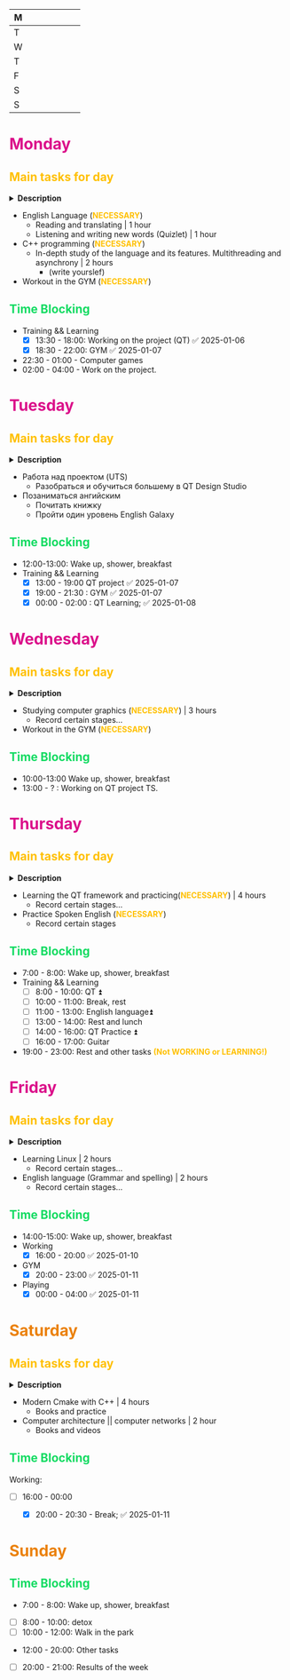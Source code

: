 
| M   |     |     |     |     |     |     |
| --- | --- | --- | --- | --- | --- | --- |
| T   |     |     |     |     |     |     |
| W   |     |     |     |     |     |     |
| T   |     |     |     |     |     |     |
| F   |     |     |     |     |     |     |
| S   |     |     |     |     |     |     |
| S   |     |     |     |     |     |     |

# <span style="color:rgb(219, 15, 138)"><b>Monday</b></span>
## <span style="color:rgb(255, 192, 0)"><b>Main tasks for day</b></span>

<details>
<summary> <b>Description</b> </summary> 
<b>
The mandatory part includes completing some tasks <br>
You must complete the main tasks <br>
In case of force majeure, the undone work is postponed to the next day
</b>
</details>

- English Language (<font color="#ffc000"><b>NECESSARY</b></font>)
	- Reading and translating | 1 hour
	- Listening and writing new words (Quizlet) | 1 hour
- C++ programming (<font color="#ffc000"><b>NECESSARY</b></font>)
	- In-depth study of the language and its features. Multithreading and asynchrony | 2 hours
		- (write yourslef) 
- Workout in the GYM (<font color="#ffc000"><b>NECESSARY</b></font>)
## <span style="color:rgb(18, 219, 98)"> <b> Time Blocking
</b></span>
- Training && Learning 
	- [x] 13:30 - 18:00: Working on the project (QT) ✅ 2025-01-06
	- [x] 18:30 - 22:00: GYM ✅ 2025-01-07
- 22:30 - 01:00 - Computer games
- 02:00 - 04:00 - Work on the project.
# <span style="color:rgb(219, 15, 138)"><b>Tuesday
</b></span>
## <span style="color:rgb(255, 192, 0)"><b>Main tasks for day</b></span>

<details>
<summary> <b>Description</b> </summary> 
<b>
The mandatory part includes completing some tasks <br>
You must complete the main tasks <br>
In case of force majeure, the undone work is postponed to the next day
</b>
</details>

- Работа над проектом (UTS)
	- Разобраться и обучиться большему в QT Design Studio
- Позаниматься ангийским
	- Почитать книжку
	- Пройти один уровень English Galaxy
## <span style="color:rgb(18, 219, 98)"> <b> Time Blocking
</b></span>
- 12:00-13:00: Wake up, shower, breakfast
- Training && Learning 
	- [x] 13:00 - 19:00 QT project ✅ 2025-01-07
	- [x] 19:00 - 21:30 : GYM ✅ 2025-01-07
	- [x] 00:00 - 02:00 : QT Learning; ✅ 2025-01-08
# <span style="color:rgb(219, 15, 138)"><b>Wednesday
</b></span>
## <span style="color:rgb(255, 192, 0)"><b>Main tasks for day</b></span>

<details>
<summary> <b>Description</b> </summary> 
<b>
The mandatory part includes completing some tasks <br>
You must complete the main tasks <br>
In case of force majeure, the undone work is postponed to the next day
</b>
</details>

- Studying computer graphics (<font color="#ffc000"><b>NECESSARY</b></font>) | 3 hours
	- Record certain stages...
- Workout in the GYM (<font color="#ffc000"><b>NECESSARY</b></font>)
## <span style="color:rgb(18, 219, 98)"> <b> Time Blocking
</b></span>
- 10:00-13:00 Wake up, shower, breakfast
- 13:00 - ? : Working on QT project TS.
# <span style="color:rgb(219, 15, 138)"><b>Thursday
</b></span>
## <span style="color:rgb(255, 192, 0)"><b>Main tasks for day</b></span>

<details>
<summary> <b>Description</b> </summary> 
<b>
The mandatory part includes completing some tasks <br>
You must complete the main tasks <br>
In case of force majeure, the undone work is postponed to the next day
</b>
</details>

- Learning the QT framework and practicing(<font color="#ffc000"><b>NECESSARY</b></font>) | 4 hours
	- Record certain stages...
- Practice Spoken English (<font color="#ffc000"><b>NECESSARY</b></font>)
	- Record certain stages
## <span style="color:rgb(18, 219, 98)"> <b> Time Blocking
</b></span>
- 7:00 - 8:00: Wake up, shower, breakfast
- Training && Learning 
	- [ ] 8:00 - 10:00: QT ⏫ 
	- [ ] 10:00 - 11:00: Break, rest
	- [ ] 11:00 - 13:00: English language⏫ 
	- [ ] 13:00 - 14:00: Rest and lunch
	- [ ] 14:00 - 16:00: QT Practice ⏫ 
	- [ ] 16:00 - 17:00: Guitar
- 19:00 - 23:00: Rest and other tasks <font color="#ffc000"><b>(Not WORKING or LEARNING!)</b></font>
# <span style="color:rgb(219, 15, 138)"><b>Friday
</b></span>
## <span style="color:rgb(255, 192, 0)"><b>Main tasks for day</b></span>

<details>
<summary> <b>Description</b> </summary> 
<b>
The mandatory part includes completing some tasks <br>
You must complete the main tasks <br>
In case of force majeure, the undone work is postponed to the next day
</b>
</details>

- Learning Linux | 2 hours
	- Record certain stages...
- English language (Grammar and spelling) | 2 hours
	- Record certain stages...
## <span style="color:rgb(18, 219, 98)"> <b> Time Blocking
</b></span>
- 14:00-15:00: Wake up, shower, breakfast
- Working
	- [x] 16:00 - 20:00 ✅ 2025-01-10
- GYM
	- [x] 20:00 - 23:00 ✅ 2025-01-11
- Playing
	- [x] 00:00 - 04:00 ✅ 2025-01-11

# <span style="color:rgb(235, 129, 9)"><b>Saturday
</b></span>
## <span style="color:rgb(255, 192, 0)"><b>Main tasks for day</b></span>

<details>
<summary> <b>Description</b> </summary> 
<b>
The mandatory part includes completing some tasks <br>
You must complete the main tasks <br>
In case of force majeure, the undone work is postponed to the next day
</b>
</details>

- Modern Cmake with C++ | 4 hours
	- Books and practice
- Computer architecture || computer networks | 2 hour
	- Books and videos
## <span style="color:rgb(18, 219, 98)"> <b> Time Blocking
</b></span>
Working:
- [ ] 16:00 - 00:00
	- [x] 20:00 - 20:30 - Break; ✅ 2025-01-11


# <span style="color:rgb(235, 129, 9)"><b>Sunday
</b></span>

## <span style="color:rgb(18, 219, 98)"> <b> Time Blocking
</b></span>
- 7:00 - 8:00: Wake up, shower, breakfast
- [ ] 8:00 - 10:00: detox
- [ ] 10:00 - 12:00: Walk in the park
- 12:00 - 20:00: Other tasks
- [ ] 20:00 - 21:00: Results of the week